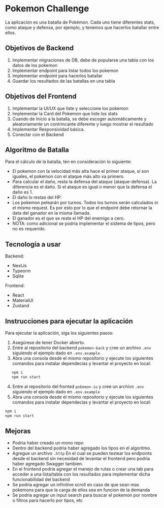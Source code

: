 # Pokemon Challenge

La aplicación es una batalla de Pokémon. Cada uno tiene diferentes stats, como ataque y defensa, por ejemplo,
y tenemos que hacerlos batallar entre ellos.

## Objetivos de Backend

1. Implementar migraciones de DB, debe de popularse una tabla con los datos de los pokemon
2. Implementar endpoint para listar todos los pokemon
3. Implementar endpoint para hacerlos batallar
4. Guardar los resultados de las batallas en una tabla

## Objetivos del Frontend

1. Implementar la UI/UX que liste y seleccione los pokemon
2. Implementar la Card del Pokemon que liste los stats
3. Cuando de Inicio a la batalla, se debe escoger automáticamente y aleatoriamente un contrincante diferente y luego mostrar el resultado
4. Implementar Responsividad básica.
5. Conectar con el Backend

## Algoritmo de Batalla

Para el cálculo de la batalla, ten en consideración lo siguiente:

- El pokemon con la velocidad más alta hace el primer ataque, si son iguales, el pokemon con el ataque más alto va primero.
- Para calcular el daño, resta la defensa del ataque (ataque-defensa). La diferencia es el daño. Si el ataque es igual o menor que la defensa el daño es 1.
- El daño lo restas del HP.
- Los pokemon pelearán por turnos. Todos los turnos serán calculados in el mismo request. Es por esto por lo que el endpoint debe retornar la data del ganador en la misma llamada.
- El ganador es el que se reste el HP del enemigo a cero.
- NOTA: como adicional se podría implementar el sistema de tipos, pero no es requerido.

## Tecnología a usar

Backend:

- NestJs
- Typeorm
- Sqlite

Frontend:

- React
- MaterialUI
- Zustand

## Instrucciones para ejecutar la aplicación

Para ejecutar la aplicación, siga los siguientes pasos:

1. Asegúrese de tener Docker abierto.
2. Entre al repositorio del backend `pokemon-back` y cree un archivo `.env` siguiendo el ejemplo dado en `.env.example`
3. Abra una consola desde el mismo repositorio y ejecute los siguientes comandos para instalar dependecias y levantar el proyecto en local:
   
```sh
   npm i
   npm run start
```

4. Entre al repositorio del fronted `pokemon-iu` y cree un archivo `.env` siguiendo el ejemplo dado en `.env.example`
5. Abra una consola desde el mismo repositorio y ejecute los siguientes comandos para instalar dependecias y levantar el proyecto en local:

```sh
npm i
npm run start
```

## Mejoras
- Podria haber creado un mono repo
- Dentro del backend podria haber agregado los tipos en el algoritmo.
- Agregue un archivo `.http` En el cual se pueden testear los endpoints desde el backend sin necesidad de levantar el frontend pero podria haber agregado Swagger tambien.
- En el frontend podria agregar el manejo de rutas o crear una tab para acceder a una lista/tabla con los resultados para implementar dicha funcionabilidad del backend
- Se podria agregar un infinitive scroll en caso de que sean mas pokemons para que la carga de ellos sea en funcion de la demanda
- Se podria agregar un input search para buscar el pokemon por nombre o filtros para hacerlo por tipos, etc
